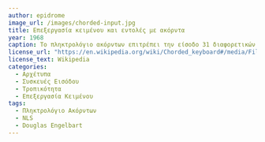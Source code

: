 ```yaml
---
author: epidrome
image_url: /images/chorded-input.jpg
title: Επεξεργασία κειμένου και εντολές με ακόρντα 
year: 1968 
caption: Το πληκτρολόγιο ακόρντων επιτρέπει την είσοδο 31 διαφορετικών κωδικών που καλύπουν όλο το λατινικό αλφάβητο ή μπορούν να αντιστοιχούν σε τροπικές κεντολές. Σε συνδυασμό με μια αποδοτική συσκευής επιλογής στόχων στην οθόνη, δεν υπάρχει ανάγκη για το παραδοσιακό πληκτρολόγιο, ειδικά για τη συχνή διεργασία της απλής επεξεργασίας έτοιμου κειμένου. Αν και είχε ήδη χρησιμοποιηθεί στο παρελθόν στον τηλέτυπο και στην συντομογραφία, ο συνδυασμός με το ποντίκι έχει το εργονομικό πλεονέκτημα ότι ο χρήστης δεν χρειάζεται να μετακινήσει τα χέρια του. 
license_url: "https://en.wikipedia.org/wiki/Chorded_keyboard#/media/File:Xerox_Alto_keyset.jpg" 
license_text: Wikipedia 
categories:
  - Αρχέτυπα
  - Συσκευές Εισόδου
  - Τροπικότητα
  - Επεξεργασία Κειμένου
tags:
  - Πληκτρολόγιο Ακόρντων
  - NLS
  - Douglas Engelbart
---
```

